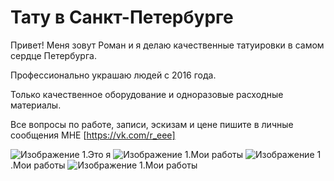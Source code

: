 # Тату в Санкт-Петербурге
Привет! Меня зовут Роман и я делаю качественные татуировки в самом сердце Петербурга.

Профессионально украшаю людей с 2016 года.

Только качественное оборудование и одноразовые расходные материалы.

Все вопросы по работе, записи, эскизам и цене пишите в личные сообщения МНЕ [https://vk.com/r_eee]

![Изображение 1](https://vk.com/re_tattoo?z=photo-144060859_457239290%2Fwall-144060859_58).Это я
![Изображение 1](https://vk.com/re_tattoo?z=photo-144060859_457239291%2Fwall-144060859_58).Мои работы
![Изображение 1](https://vk.com/re_tattoo?z=photo-144060859_457239292%2Fwall-144060859_58).Мои работы
![Изображение 1](https://vk.com/re_tattoo?z=photo-144060859_457239294%2Fwall-144060859_58).Мои работы